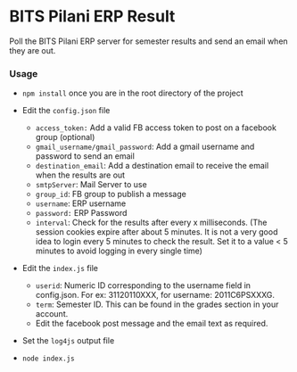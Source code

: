 # BITS Pilani ERP Result #
Poll the BITS Pilani ERP server for semester results and send an email when they are out.
### Usage

 - `npm install` once you are in the root directory of the project
 
 - Edit the `config.json` file
	  - `access_token:` Add a valid FB access token to post on a facebook group (optional)
	  - `gmail_username/gmail_password`: Add a gmail username and password to send an email
	  - `destination_email`: Add a destination email to receive the email when the results are out
	  - `smtpServer`: Mail Server to use
	  - `group_id`: FB group to publish a message
	  - `username`: ERP username
	  - `password:` ERP Password
	  - `interval`: Check for the results after every x milliseconds. (The session cookies expire after about 5 minutes. It is not a very good idea to login every 5 minutes to check the result. Set it to a value < 5 minutes to avoid logging in every single time)

 - Edit the `index.js` file
	  - `userid`: Numeric ID corresponding to the username field in config.json. For ex: 31120110XXX, for username: 2011C6PSXXXG.
	  - `term`: Semester ID. This can be found in the grades section in your account.
	  - Edit the facebook post message and the email text as required.
	  
 - Set the `log4js` output file

 - `node index.js`
